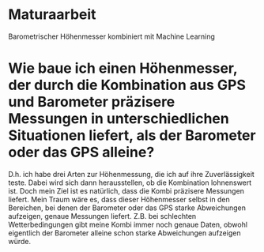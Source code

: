 # Maturaarbeit
Barometrischer Höhenmesser kombiniert mit Machine Learning

# Wie baue ich einen Höhenmesser, der durch die Kombination aus GPS und Barometer präzisere Messungen in unterschiedlichen Situationen liefert, als der Barometer oder das GPS alleine?

D.h. ich habe drei Arten zur Höhenmessung, die ich auf ihre Zuverlässigkeit teste. Dabei wird sich dann herausstellen, ob die Kombination lohnenswert ist. Doch mein Ziel ist es natürlich, dass die Kombi präzisere Messungen liefert. Mein Traum wäre es, dass dieser Höhenmesser selbst in den Bereichen, bei denen der Barometer oder das GPS starke Abweichungen aufzeigen, genaue Messungen liefert. Z.B. bei schlechten Wetterbedingungen gibt meine Kombi immer noch genaue Daten, obwohl eigentlich der Barometer alleine schon starke Abweichungen aufzeigen würde.
